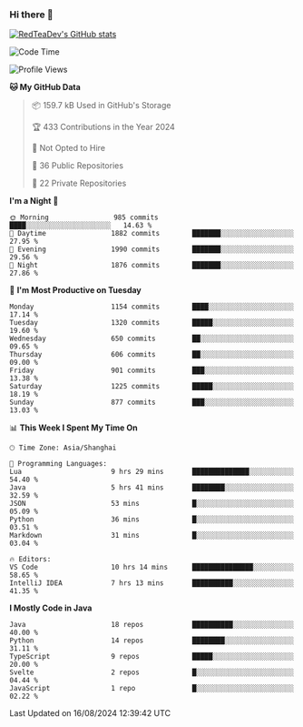 ### Hi there 👋

<!--
**RedTeaDev/RedTeaDev** is a ✨ _special_ ✨ repository because its `README.md` (this file) appears on your GitHub profile.

Here are some ideas to get you started:

- 🔭 I’m currently working on ...
- 🌱 I’m currently learning ...
- 👯 I’m looking to collaborate on ...
- 🤔 I’m looking for help with ...
- 💬 Ask me about ...
- 📫 How to reach me: ...
- 😄 Pronouns: ...
- ⚡ Fun fact: ...
-->

<!--
[![wakatime](https://wakatime.com/badge/user/6b101ed0-04c0-4490-9283-eb61f2efff96.svg)](https://wakatime.com/@6b101ed0-04c0-4490-9283-eb61f2efff96)
!-->

[![RedTeaDev's GitHub stats](https://github-readme-stats.vercel.app/api?username=RedTeaDev\&include_all_commits=true)](https://github.com/anuraghazra/github-readme-stats)
<!--
[![willianrod's wakatime stats](https://github-readme-stats.vercel.app/api/wakatime?username=RedTeaDev)](https://github.com/anuraghazra/github-readme-stats)
!-->
<!--START_SECTION:waka-->
![Code Time](http://img.shields.io/badge/Code%20Time-2%2C505%20hrs%2031%20mins-blue)

![Profile Views](http://img.shields.io/badge/Profile%20Views-0-blue)

**🐱 My GitHub Data** 

> 📦 159.7 kB Used in GitHub's Storage 
 > 
> 🏆 433 Contributions in the Year 2024
 > 
> 🚫 Not Opted to Hire
 > 
> 📜 36 Public Repositories 
 > 
> 🔑 22 Private Repositories 
 > 
**I'm a Night 🦉** 

```text
🌞 Morning                985 commits         ████░░░░░░░░░░░░░░░░░░░░░   14.63 % 
🌆 Daytime                1882 commits        ███████░░░░░░░░░░░░░░░░░░   27.95 % 
🌃 Evening                1990 commits        ███████░░░░░░░░░░░░░░░░░░   29.56 % 
🌙 Night                  1876 commits        ███████░░░░░░░░░░░░░░░░░░   27.86 % 
```
📅 **I'm Most Productive on Tuesday** 

```text
Monday                   1154 commits        ████░░░░░░░░░░░░░░░░░░░░░   17.14 % 
Tuesday                  1320 commits        █████░░░░░░░░░░░░░░░░░░░░   19.60 % 
Wednesday                650 commits         ██░░░░░░░░░░░░░░░░░░░░░░░   09.65 % 
Thursday                 606 commits         ██░░░░░░░░░░░░░░░░░░░░░░░   09.00 % 
Friday                   901 commits         ███░░░░░░░░░░░░░░░░░░░░░░   13.38 % 
Saturday                 1225 commits        █████░░░░░░░░░░░░░░░░░░░░   18.19 % 
Sunday                   877 commits         ███░░░░░░░░░░░░░░░░░░░░░░   13.03 % 
```


📊 **This Week I Spent My Time On** 

```text
🕑︎ Time Zone: Asia/Shanghai

💬 Programming Languages: 
Lua                      9 hrs 29 mins       ██████████████░░░░░░░░░░░   54.40 % 
Java                     5 hrs 41 mins       ████████░░░░░░░░░░░░░░░░░   32.59 % 
JSON                     53 mins             █░░░░░░░░░░░░░░░░░░░░░░░░   05.09 % 
Python                   36 mins             █░░░░░░░░░░░░░░░░░░░░░░░░   03.51 % 
Markdown                 31 mins             █░░░░░░░░░░░░░░░░░░░░░░░░   03.04 % 

🔥 Editors: 
VS Code                  10 hrs 14 mins      ███████████████░░░░░░░░░░   58.65 % 
IntelliJ IDEA            7 hrs 13 mins       ██████████░░░░░░░░░░░░░░░   41.35 % 
```

**I Mostly Code in Java** 

```text
Java                     18 repos            ██████████░░░░░░░░░░░░░░░   40.00 % 
Python                   14 repos            ████████░░░░░░░░░░░░░░░░░   31.11 % 
TypeScript               9 repos             █████░░░░░░░░░░░░░░░░░░░░   20.00 % 
Svelte                   2 repos             █░░░░░░░░░░░░░░░░░░░░░░░░   04.44 % 
JavaScript               1 repo              █░░░░░░░░░░░░░░░░░░░░░░░░   02.22 % 
```




 Last Updated on 16/08/2024 12:39:42 UTC
<!--END_SECTION:waka-->


